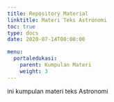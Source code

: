 ```yaml
---
title: Repository Material
linktitle: Materi Teks Astronomi
toc: true
type: docs
date: 2020-07-14T00:00:00

menu:
  portaledukasi:
    parent: Kumpulan Materi
    weight: 3
---
```


ini kumpulan materi teks Astronomi